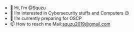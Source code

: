 - 👋 Hi, I’m @Squzu
- 👀 I’m interested in Cybersecurity stuffs and Computers 😉
- 🌱 I’m currently preparing for OSCP
- 📫 How to reach me Mail:squzu2019@gmail.com

<!---
Squzu/Squzu is a ✨ special ✨ repository because its `README.md` (this file) appears on your GitHub profile.
You can click the Preview link to take a look at your changes.
--->
